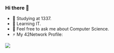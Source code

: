 ### Hi there 👋

- 🔭 Studying at 1337.
- 🌱 Learning IT.
- 💬 Feel free to ask me about Computer Science.
- ⚡ My 42Network Profile:

![](https://badge1337.norshiden.repl.co/badge/nelidris?mode=darkm)
